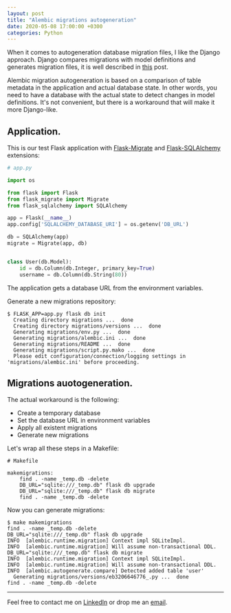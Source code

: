 ```yaml
---
layout: post
title: "Alembic migrations autogeneration"
date: 2020-05-08 17:00:00 +0300
categories: Python
---
```


When it comes to autogeneration database migration files, I like the Django approach. Django compares migrations with model definitions and generates migration files, it is well described in [this](https://realpython.com/digging-deeper-into-migrations/#how-django-detects-changes-to-your-models) post.
 
Alembic migration autogeneration is based on a comparison of table metadata in the application and actual database state. In other words, you need to have a database with the actual state to detect changes in model definitions. It's not convenient, but there is a workaround that will make it more Django-like.

## Application.

This is our test Flask application with [Flask-Migrate](https://flask-migrate.readthedocs.io) and [Flask-SQLAlchemy](https://flask-sqlalchemy.palletsprojects.com) extensions:
```python
# app.py

import os

from flask import Flask
from flask_migrate import Migrate
from flask_sqlalchemy import SQLAlchemy

app = Flask(__name__)
app.config['SQLALCHEMY_DATABASE_URI'] = os.getenv('DB_URL')

db = SQLAlchemy(app)
migrate = Migrate(app, db)


class User(db.Model):
    id = db.Column(db.Integer, primary_key=True)
    username = db.Column(db.String(80))
```

The application gets a database URL from the environment variables.

Generate a new migrations repository:
```
$ FLASK_APP=app.py flask db init
  Creating directory migrations ...  done
  Creating directory migrations/versions ...  done
  Generating migrations/env.py ...  done
  Generating migrations/alembic.ini ...  done
  Generating migrations/README ...  done
  Generating migrations/script.py.mako ...  done
  Please edit configuration/connection/logging settings in 'migrations/alembic.ini' before proceeding.
```

## Migrations auotogeneration.

The actual workaround is the following:

* Create a temporary database
* Set the database URL in environment variables
* Apply all existent migrations
* Generate new migrations

Let's wrap all these steps in a Makefile:
```
# Makefile

makemigrations:
	find . -name _temp.db -delete
	DB_URL="sqlite:///_temp.db" flask db upgrade
	DB_URL="sqlite:///_temp.db" flask db migrate
	find . -name _temp.db -delete
```

Now you can generate migrations:
```
$ make makemigrations
find . -name _temp.db -delete
DB_URL="sqlite:///_temp.db" flask db upgrade
INFO  [alembic.runtime.migration] Context impl SQLiteImpl.
INFO  [alembic.runtime.migration] Will assume non-transactional DDL.
DB_URL="sqlite:///_temp.db" flask db migrate
INFO  [alembic.runtime.migration] Context impl SQLiteImpl.
INFO  [alembic.runtime.migration] Will assume non-transactional DDL.
INFO  [alembic.autogenerate.compare] Detected added table 'user'
  Generating migrations/versions/eb3206646776_.py ...  done
find . -name _temp.db -delete
```

***

Feel free to contact me on [LinkedIn](https://www.linkedin.com/in/art-vasilyev/) or drop me an [email](mailto:artem.v.vasilyev@gmail.com).
